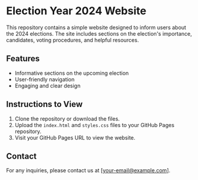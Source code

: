 # Election Year 2024 Website

This repository contains a simple website designed to inform users about the 2024 elections. The site includes sections on the election's importance, candidates, voting procedures, and helpful resources.

## Features
- Informative sections on the upcoming election
- User-friendly navigation
- Engaging and clear design

## Instructions to View
1. Clone the repository or download the files.
2. Upload the `index.html` and `styles.css` files to your GitHub Pages repository.
3. Visit your GitHub Pages URL to view the website.

## Contact
For any inquiries, please contact us at [your-email@example.com].
